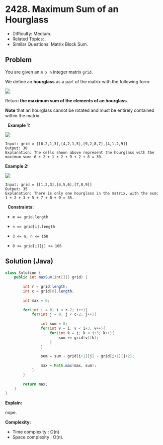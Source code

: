# 2428. Maximum Sum of an Hourglass

- Difficulty: Medium.
- Related Topics: .
- Similar Questions: Matrix Block Sum.

## Problem

You are given an ```m x n``` integer matrix ```grid```.

We define an **hourglass** as a part of the matrix with the following form:

![](https://assets.leetcode.com/uploads/2022/08/21/img.jpg)

Return **the **maximum** sum of the elements of an hourglass**.

**Note** that an hourglass cannot be rotated and must be entirely contained within the matrix.

 
**Example 1:**

![](https://assets.leetcode.com/uploads/2022/08/21/1.jpg)

```
Input: grid = [[6,2,1,3],[4,2,1,5],[9,2,8,7],[4,1,2,9]]
Output: 30
Explanation: The cells shown above represent the hourglass with the maximum sum: 6 + 2 + 1 + 2 + 9 + 2 + 8 = 30.
```

**Example 2:**

![](https://assets.leetcode.com/uploads/2022/08/21/2.jpg)

```
Input: grid = [[1,2,3],[4,5,6],[7,8,9]]
Output: 35
Explanation: There is only one hourglass in the matrix, with the sum: 1 + 2 + 3 + 5 + 7 + 8 + 9 = 35.
```

 
**Constraints:**


	
- ```m == grid.length```
	
- ```n == grid[i].length```
	
- ```3 <= m, n <= 150```
	
- ```0 <= grid[i][j] <= 106```



## Solution (Java)

```java
class Solution {
    public int maxSum(int[][] grid) {
        
        int r = grid.length;
        int c = grid[0].length;
        
        int max = 0;
        
        for(int i = 0; i < r-2; i++){
            for(int j = 0; j < c-2; j++){
                
                int sum = 0;
                for(int v = i; v < i+3; v++){
                    for(int k = j; k < j+3; k++){
                        sum += grid[v][k];
                    }
                }
                
                sum = sum - grid[i+1][j] - grid[i+1][j+2];
                
                max = Math.max(max, sum);
            }
        }
        
        return max;
    }
}
```

**Explain:**

nope.

**Complexity:**

* Time complexity : O(n).
* Space complexity : O(n).
